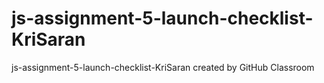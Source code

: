 # js-assignment-5-launch-checklist-KriSaran
js-assignment-5-launch-checklist-KriSaran created by GitHub Classroom
